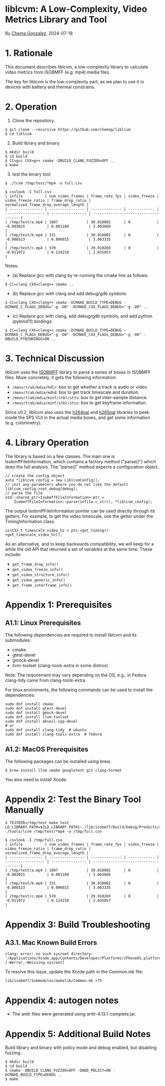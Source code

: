 # liblcvm: A Low-Complexity, Video Metrics Library and Tool

By [Chema Gonzalez](https://github.com/chemag), 2024-07-18


# 1. Rationale

This document describes liblcvm, a low-complexity library to calculate
video metrics from ISOBMFF (e.g. mp4) media files.

The key for liblcvm is the low-complexity part, as we plan to use
it in devices with battery and thermal constrains.



# 2. Operation


1. Clone the repository.

```
$ git clone --recursive https://github.com/chemag/liblcvm
$ cd liblcvm
```

2. Build library and binary.
```
$ mkdir build
$ cd build
$ CC=gcc CXX=g++ cmake -DBUILD_CLANG_FUZZER=OFF ..
$ make
```

3. test the binary tool
```
$ ./lcvm /tmp/test/*mp4 -o full.csv

$ csvlook -I full.csv
| infile          | num_video_frames | frame_rate_fps | video_freeze | video_freeze_ratio | frame_drop_ratio | normalized_frame_drop_average_length |
| --------------- | ---------------- | -------------- | ------------ | ------------------ | ---------------- | ------------------------------------ |
| /tmp/test/a.mp4 | 1807             | 30.010002      | 0            | -0.003015          | 0.001108         | 3.003668                             |
| /tmp/test/b.mp4 | 331              | 30.010002      | 0            | -0.008523          | 0.006015         | 3.003335                             |
| /tmp/test/c.mp4 | 570              | 29.910269      | 0            | -0.011072          | 0.124218         | 2.035057                             |
```

Notes:
* (a) Replace gcc with clang by re-running the cmake line as follows:
```
$ CC=clang CXX=clang++ cmake ..
```

* (b) Replace gcc with clang and add debug/gdb symbols:
```
$ CC=clang CXX=clang++ cmake -DCMAKE_BUILD_TYPE=DEBUG -DCMAKE_C_FLAGS_DEBUG="-g -O0" -DCMAKE_CXX_FLAGS_DEBUG="-g -O0" ..
```

* (c) Replace gcc with clang, add debug/gdb symbols, and add python (pybind11)
bindings:
```
$ CC=clang CXX=clang++ cmake -DCMAKE_BUILD_TYPE=DEBUG -DCMAKE_C_FLAGS_DEBUG="-g -O0" -DCMAKE_CXX_FLAGS_DEBUG="-g -O0" -DBUILD_PYBINDINGS=ON ..
```


# 3. Technical Discussion

liblcvm uses the [ISOBMFF](https://github.com/DigiDNA/ISOBMFF) library to
parse a series of boxes in ISOBMFF files. More concretely, it gets the
following information:

* `/moov/trak/mdia/hdlr`: box to get whether a track is audio or video.
* `/moov/trak/mdia/mdhd`: box to get track timescale and duration.
* `/moov/trak/mdia/minf/stbl/stts`: box to get inter-sample distance.
* `/moov/trak/mdia/minf/stbl/stss`: box to get keyframe information.

Since v0.2, liblcvm also uses the [h264nal](https://github.com/chemag/h264nal)
and [h265nal](https://github.com/chemag/h265nal) libraries to peek inside
the SPS VUI in the actual media boxes, and get some information (e.g.
colorimetry).



# 4. Library Operation

The library is based on a few classes. The main one is IsobmffFileInformation,
which contains a factory method ("parse()") which does the full analysis. The
"parse()" method expects a configuration object.

```
// create the config object
auto *liblcvm_config = new LiblcvmConfig();
// init any parameters where you do not like the default
liblcvm_config->set_debug(debug);
// parse the file
std::shared_ptr<IsobmffFileInformation> ptr =
    IsobmffFileInformation::parse(infile.c_str(), *liblcvm_config);
```

The output IsobmffFileInformation pointer can be used directly through its
getters. For example, to get the video timescale, use the getter under the
TimingInformation class:

```
uint32_t timescale_video_hz = pts->get_timing()->get_timescale_video_hz();
```

As an alternative, and to keep backwards compatibility, we will keep for
a while the old API that returned a set of variables at the same time. These
include:
* `get_frame_drop_info()`
* `get_video_freeze_info()`
* `get_video_structure_info()`
* `get_video_generic_info()`
* `get_frame_interframe_info()`



# Appendix 1: Prerequisites

## A1.1: Linux Prerequisites
The following dependencies are required to install liblcvm and its submodules:
* cmake
* gtest-devel
* gmock-devel
* llvm-toolset (clang-tools-extra in some distros)

Note: The requirement may vary depending on the OS, e.g., in Fedora clang-tidy came from clang-tools-extra.

For linux enviroments, the following commands can be used to install the dependencies:
```
sudo dnf install cmake
sudo dnf install gtest-devel
sudo dnf install gmock-devel
sudo dnf install llvm-toolset
sudo dnf install abseil-cpp-devel
# or
sudo dnf install clang-tidy  # ubuntu
sudo dnf install clang-tools-extra  # fedora
```


## A1.2: MacOS Prerequisites
The following packages can be installed using brew.

```
$ brew install llvm cmake googletest git clang-format
```

You also need to install Xcode.


# Appendix 2: Test the Binary Tool Manually

```
$ TESTDIR=/tmp/test make test
LD_LIBRARY_PATH=${LD_LIBRARY_PATH}:./lib/isobmff/Build/Debug/Products/x86_64/ ./tools/lcvm /tmp/test/*mp4 -o /tmp/full.csv

$ csvlook -I /tmp/full.csv
| infile          | num_video_frames | frame_rate_fps | video_freeze | video_freeze_ratio | frame_drop_ratio | normalized_frame_drop_average_length |
| --------------- | ---------------- | -------------- | ------------ | ------------------ | ---------------- | ------------------------------------ |
| /tmp/test/a.mp4 | 1807             | 30.010002      | 0            | -0.003015          | 0.001108         | 3.003668                             |
| /tmp/test/b.mp4 | 331              | 30.010002      | 0            | -0.008523          | 0.006015         | 3.003335                             |
| /tmp/test/c.mp4 | 570              | 29.910269      | 0            | -0.011072          | 0.124218         | 2.035057                             |
```


# Appendix 3: Build Troubleshooting

## A3.1. Mac Known Build Errors

```
clang: error: no such sysroot directory: '/Applications/Xcode.app/Contents/Developer/Platforms/iPhoneOS.platform/Developer/SDKs/iPhoneOS17.5.sdk' [-Werror,-Wmissing-sysroot]
```

To resolve this issue, update the Xcode path in the Common.mk file:

```
lib/isobmff/Submodules/makelib/Common.mk +75
```


# Appendix 4: autogen notes

* The antlr files were generated using antlr-4.13.1-complete.jar.


# Appendix 5: Additional Build Notes

Build library and binary with policy mode and debug enabled, but disabling fuzzing.
```
$ mkdir build
$ cd build
$ cmake -DBUILD_CLANG_FUZZER=OFF -DADD_POLICY=ON -DCMAKE_BUILD_TYPE=DEBUG ..
$ make
```
